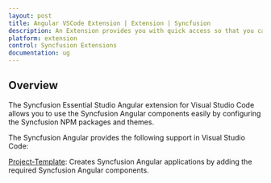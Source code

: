 ```yaml
---
layout: post
title: Angular VSCode Extension | Extension | Syncfusion
description: An Extension provides you with quick access so that you can create or configure the Syncfusion Angular projects along with Syncfusion components
platform: extension
control: Syncfusion Extensions
documentation: ug
---
```


## Overview

The Syncfusion Essential Studio Angular extension for Visual Studio Code allows you to use the Syncfusion Angular components easily by configuring the Syncfusion NPM packages and themes.

The Syncfusion Angular provides the following support in Visual Studio Code:

[Project-Template](./visual-studio-code-extensions/create-project):  Creates Syncfusion Angular applications by adding the required Syncfusion Angular components.